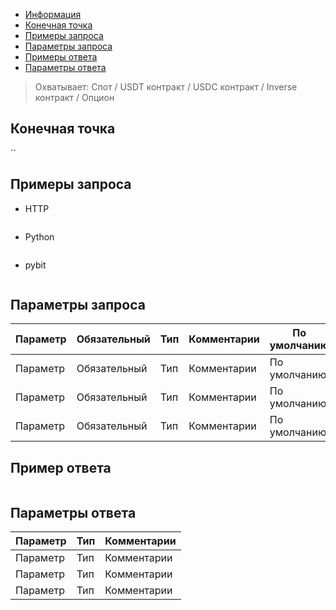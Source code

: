 - [Информация](#информация)
- [Конечная точка](#конечная-точка)
- [Примеры запроса](#примеры-запроса)
- [Параметры запроса](#параметры-запроса)
- [Примеры ответа](#примеры-ответа)
- [Параметры ответа](#параметры-ответа)

<a id="информация"></a>

>Охватывает:
>Спот / USDT контракт / USDC контракт / Inverse контракт / Опцион

<a id="конечная-точка"></a>

## Конечная точка

``

<a id="примеры-запроса"></a>

## Примеры запроса

- HTTP

  ```bash

  ```

- Python

  ```python

  ```

- pybit

  ```python

  ```

<a id="параметры-запроса"></a>

## Параметры запроса

|Параметр  	                  |Обязательный	 |Тип   	  |Комментарии                       |По умолчанию|
|-----------------------------|--------------|------------|----------------------------------|------------|
|Параметр  	                  |Обязательный	 |Тип   	  |Комментарии                       |По умолчанию|
|Параметр  	                  |Обязательный	 |Тип   	  |Комментарии                       |По умолчанию|
|Параметр  	                  |Обязательный	 |Тип   	  |Комментарии                       |По умолчанию|

<a id="примеры-ответа"></a>

## Пример ответа

```json

```

<a id="параметры-ответа"></a>

## Параметры ответа

|Параметр  |Тип       |Комментарии                                             |
|----------|----------|--------------------------------------------------------|
|Параметр  |Тип       |Комментарии                                             |
|Параметр  |Тип       |Комментарии                                             |
|Параметр  |Тип       |Комментарии                                             |
